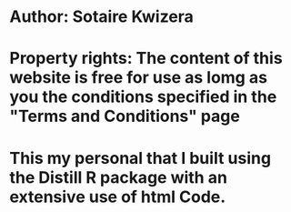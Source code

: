 # Author: Sotaire Kwizera

# Property rights: The content of this website is free for use as lomg as you the conditions specified in the "Terms and Conditions" page

# This my personal that I built using the Distill R package with an extensive use of  html Code. 

